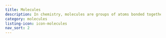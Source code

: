 ```yaml
---
title: Molecules
description: In chemistry, molecules are groups of atoms bonded together, which take on new properties as a result. In interfaces, molecules are groups of elements that function together as a unit. Building up from atoms to molecules encourages a "do one thing and do it well" mentality, and encourages creating reusable interface patterns.
category: molecules
listing-icon: icon-molecules
nav_sort: 2
---
```

